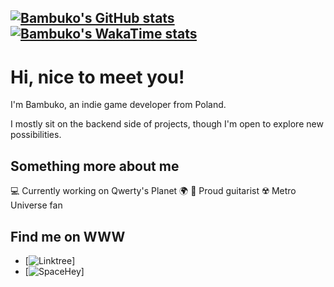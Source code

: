 [![Bambuko's GitHub stats](https://github-readme-stats.vercel.app/api?username=BambukoDev&theme=transparent)](https://github.com/BambukoDev) [![Bambuko's WakaTime stats](https://github-readme-stats.vercel.app/api/wakatime?username=BambukoDev&theme=transparent)](https://github.com/BambukoDev)
---
# Hi, nice to meet you!
I'm Bambuko, an indie game developer from Poland.

I mostly sit on the backend side of projects, though I'm open to explore new possibilities.
## Something more about me
💻 Currently working on Qwerty's Planet 🌍
🎸 Proud guitarist
☢️ Metro Universe fan

## Find me on WWW
- [![Linktree](https://linktr.ee/bambuko)]
- [![SpaceHey](https://spacehey.com/bambuko)]
